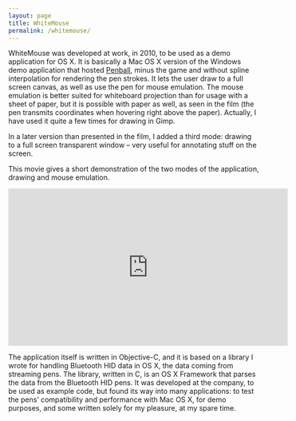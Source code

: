 ```yaml
---
layout: page
title: WhiteMouse
permalink: /whitemouse/
---
```



WhiteMouse was developed at work, in 2010, to be used as a demo application for OS X. It is basically a Mac 
OS X version of the Windows demo application that hosted [Penball](/penball/), minus the game 
and without spline interpolation for rendering the pen strokes. It lets the user draw 
to a full screen canvas, as well as use the pen for mouse emulation. The mouse emulation is better 
suited for whiteboard projection than for usage with a sheet of paper, but it is possible with paper 
as well, as seen in the film (the pen transmits coordinates when hovering right above the paper). 
Actually, I have used it quite a few times for drawing in Gimp.

In a later version than presented in the film, I added a third mode: drawing to a full screen transparent 
window – very useful for annotating stuff on the screen. 

This movie gives a short demonstration of the two modes of the application, drawing and mouse emulation.

<iframe width="560" height="315" src="https://www.youtube.com/embed/ck4zKqnBhoo" frameborder="0" allowfullscreen></iframe>

The application itself is written in Objective-C, and it is based on a library I wrote for handling 
Bluetooth HID data in OS X, the data coming from streaming pens. The library, written in C, is an 
OS X Framework that parses the data from the Bluetooth HID pens. It was developed at the company, to 
be used as example code, but found its way into many applications: to test the pens’ compatibility and 
performance with Mac OS X, for demo purposes, and some written solely for my pleasure, at my spare time.
